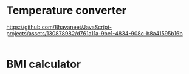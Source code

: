 # Temperature converter
https://github.com/Bhavaneet/JavaScript-projects/assets/130878982/d761a11a-9be1-4834-908c-b8a41595b16b
<br><br>
# BMI calculator
